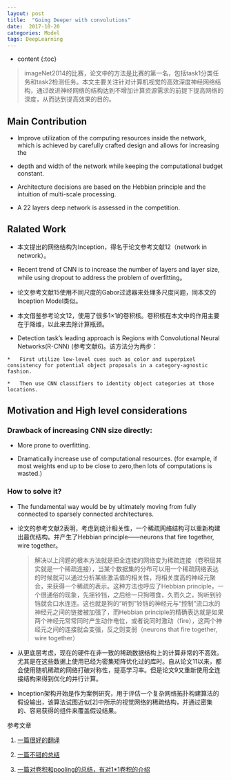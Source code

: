 ```yaml
---
layout: post
title:  "Going Deeper with convolutions"
date:  2017-10-20
categories: Model
tags: DeepLearning
---
```


* content
{:toc}




>imageNet2014的比赛，论文中的方法是比赛的第一名，包括task1分类任务和task2检测任务。本文主要关注针对计算机视觉的高效深度神经网络结构，通过改进神经网络的结构达到不增加计算资源需求的前提下提高网络的深度，从而达到提高效果的目的。

## Main Contribution


*    Improve utilization of the computing resources inside the network, which is achieved by carefully crafted design and allows for increasing the
*    depth and width of the network while keeping the computational budget constant.

*    Architecture decisions are based on the Hebbian principle and the intuition of multi-scale processing.

*    A 22 layers deep network is assessed in the competition.

##  Ralated Work

*    本文提出的网络结构为Inception，得名于论文参考文献12（network in  network）。

*    Recent trend of CNN is to increase the number of layers and layer size, while using dropout to address the problem of overfitting。

*    论文参考文献15使用不同尺度的Gabor过滤器来处理多尺度问题，同本文的Inception Model类似。

*    本文借鉴参考论文12，使用了很多1×1的卷积核。卷积核在本文中的作用主要在于降维，以此来去除计算瓶颈。

*    Detection task’s leading approach is Regions with Convolutional Neural Networks(R-CNN) (参考文献6)。该方法分为两步：
 
    *   First utilize low-level cues such as color and superpixel consistency for potential object proposals in a category-agnostic fashion.

    *   Then use CNN classifiers to identity object categories at those locations.

## Motivation and High level considerations

### Drawback of increasing CNN size directly:

* More prone to overfitting.

* Dramatically increase use of computational resources. (for example, if most weights end up to be close to zero,then lots of computations is wasted.)

### How to solve it?

*   The fundamental way would be by ultimately moving from fully connected to sparsely connected architectures.

*   论文的参考文献2表明，考虑到统计相关性，一个稀疏网络结构可以重新构建出最优结构。并产生了Hebbian principle——neurons that fire together, wire together。

	>解决以上问题的根本方法就是把全连接的网络变为稀疏连接（卷积层其实就是一个稀疏连接），当某个数据集的分布可以用一个稀疏网络表达的时候就可以通过分析某些激活值的相关性，将相关度高的神经元聚合，来获得一个稀疏的表示。这种方法也呼应了Hebbian
	principle，一个很通俗的现象，先摇铃铛，之后给一只狗喂食，久而久之，狗听到铃铛就会口水连连。这也就是狗的“听到”铃铛的神经元与“控制”流口水的神经元之间的链接被加强了，而Hebbian principle的精确表达就是如果两个神经元常常同时产生动作电位，或者说同时激动（fire），这两个神经元之间的连接就会变强，反之则变弱（neurons that fire together, wire together）

*  从更底层考虑，现在的硬件在非一致的稀疏数据结构上的计算非常的不高效。尤其是在这些数据上使用已经为密集矩阵优化过的库时。自从论文11以来，都会使用随机稀疏的网络打破对称性，提高学习率。但是论文9又重新使用全连接结构来得到优化的并行计算。

*  Inception架构开始是作为案例研究，用于评估一个复杂网络拓扑构建算法的假设输出，该算法试图近似[2]中所示的视觉网络的稀疏结构，并通过密集的、容易获得的组件来覆盖假设结果。

参考文章

1. [一篇很好的翻译](http://blog.csdn.net/Quincuntial/article/details/76457409?locationNum=7&fps=1)

2.  [一篇不错的总结](http://blog.csdn.net/stdcoutzyx/article/details/40759903?winzoom=1)

3.  [一篇对卷积和pooling的总结，有对1*1卷积的介绍](http://www.cnblogs.com/zf-blog/p/6075286.html)

